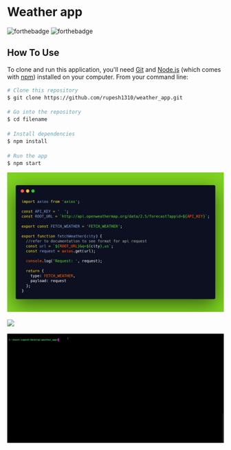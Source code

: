 # Weather app

![forthebadge](https://forthebadge.com/images/badges/made-with-javascript.svg)  ![forthebadge](https://forthebadge.com/images/badges/built-with-love.svg)

## How To Use

To clone and run this application, you'll need [Git](https://git-scm.com) and [Node.js](https://nodejs.org/en/download/) (which comes with [npm](http://npmjs.com)) installed on your computer. From your command line:

```bash
# Clone this repository
$ git clone https://github.com/rupesh1310/weather_app.git

# Go into the repository
$ cd filename

# Install dependencies
$ npm install

# Run the app
$ npm start
```
![](api.png)


![](https://img.shields.io/badge/DemoRun-red.svg?style=for-the-badge)

![alt tag](./weather1.gif)
